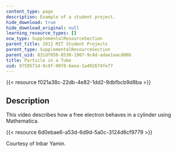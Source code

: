```yaml
---
content_type: page
description: Example of a student project.
hide_download: true
hide_download_original: null
learning_resource_types: []
ocw_type: SupplementalResourceSection
parent_title: 2012 MIT Student Projects
parent_type: SupplementalResourceSection
parent_uid: 831df858-8530-1907-9c4d-adae1aacd80b
title: Particle in a Tube
uid: 97595714-9c9f-90f8-6eea-1a492674fe77
---
```


{{< resource f021a38c-22db-4e82-1dd2-9dbfbcb9d8ba >}}

Description
-----------

This video describes how a free electron behaves in a cylinder using Mathematica.

{{< resource 6d0ebae6-a53d-6d9d-5a0c-3124d6cf9779 >}}

Courtesy of Inbar Yamin.